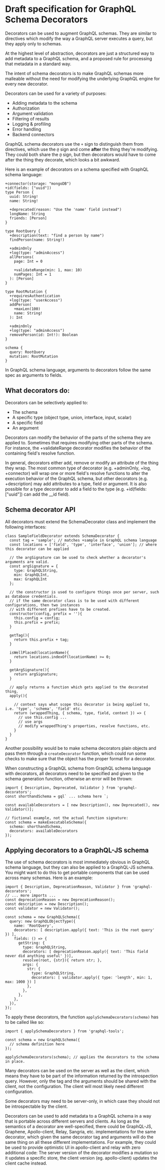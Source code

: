 # Draft specification for GraphQL Schema Decorators

Decorators can be used to augment GraphQL schemas. They are similar to directives
which modify the way a GraphQL server executes a query, but they apply only to schemas.

At the highest level of abstraction, decorators are just a structured way to add metadata
to a GraphQL schema, and a proposed rule for processing that metadata in a standard way.

The intent of schema decorators is to make GraphQL schemas more malleable without the need
for modifying the underlying GraphQL engine for every new decorator.

Decorators can be used for a variety of purposes:
* Adding metadata to the schema
* Authorization
* Argument validation
* Filtering of results
* Logging & profiling
* Error handling
* Backend connectors

GraphQL schema decorators use the `+` sign to distinguish them from directives, which use the `@` sign and come **after** the thing they're modifying. They could both share the `@` sign, but then decorators would have to come after the thing they decorate, which looks a bit awkward.

Here is an example of decorators on a schema specified with GraphQL schema language:
```
+connector(storage: "mongoDB")
+id(fields: ["uuid"])
type Person {
  uuid: String!
  name: String!

  +deprecated(reason: "Use the 'name' field instead")
  longName: String
  friends: [Person]
}

type RootQuery {
  +description(text: "find a person by name")
  findPerson(name: String!)

  +adminOnly
  +log(type: "adminAccess")
  allPersons(
    page: Int = 0

    +validateRange(min: 1, max: 10)
    numPages: Int = 1
  ): [Person]
}

type RootMutation {
  +requiresAuthentication
  +log(type: "userAccess")
  addPerson(
    +maxLen(100)
    name: String!
  ): Int

  +adminOnly
  +log(type: "adminAccess")
  removePerson(id: Int!): Boolean
}

schema {
  query: RootQuery
  mutation: RootMutation
}
```

In GraphQL schema language, arguments to decorators follow the same spec as arguments to fields.

## What decorators do:
Decorators can be selectively applied to:
* The schema
* A specific type (object type, union, interface, input, scalar)
* A specific field
* An argument

Decorators can modify the behavior of the parts of the schema they are applied to. Sometimes that requires modifying other parts of the schema. For instance, the +validateRange decorator modifies the behavior of the containing field's resolve function.

In general, decorators either add, remove or modify an attribute of the thing they wrap. The most common type of decorator (e.g. +adminOnly, +log, +connector) will wrap one or more field's resolve functions to alter the execution behavior of the GraphQL schema, but other decorators (e.g. +description) may add attributes to a type, field or argument. It is also possible for a type decorator to add a field to the type (e.g. +id(fields: ["uuid"]) can add the \_\_id field).


## Schema decorator API
All decorators must extend the SchemaDecorator class and implement the following interfaces:

```es6
class SampleFieldDecorator extends SchemaDecorator {
  const tag = 'sample'; // matches +sample in GraphQL schema language
  const locations = ['field', 'type', 'interface', 'union']; // where this decorator can be applied

  // the argSignature can be used to check whether a decorator's arguments are valid.
  const argSignature = {
    type: GraphQLString,
    min: GraphQLInt,
    max: GraphQLInt
  };

  // the constructor is used to configure things once per server, such as database credentials.
  // if the same decorator class is to be used with different configurations, then two instances
  // with different prefixes have to be created.
  constructor(config, prefix = ''){
    this.config = config;
    this.prefix = prefix;
  }

  getTag(){
    return this.prefix + tag;
  }

  isWellPlaced(locationName){
    return locations.indexOf(locationName) >= 0;
  }

  getArgSignature(){
    return argSignature;
  }

  // apply returns a function which gets applied to the decorated thing.
  apply(){

    // context says what scope this decorator is being applied to, i.e. 'type', 'schema', 'field' etc.
    return (wrappedThing, { schema, type, field, context }) => {
      // use this.config ...
      // use args
      // modify wrappedThing's properties, resolve functions, etc.
    }
  }
}
```

Another possibility would be to make schema decorators plain objects and pass them through a `createDecorator` function, which could run some checks to make sure that the object has the proper format for a decorator.

When constructing a GraphQL schema from GraphQL schema language with decorators, all decorators need to be specified and given to the schema generation function, otherwise an error will be thrown:

```es6
import { Description, Deprecated, Validator } from 'graphql-decorators';
const shorthandSchema = gql` ... schema here `;

const availableDecorators = [ new Description(), new Deprecated(), new Validator()];

// fictional example, not the actual function signature:
const schema = makeExecutableSchema({
  schema: shorthandSchema,
  decorators: availableDecorators
});
```

## Applying decorators to a GraphQL-JS schema

The use of schema decorators is most immediately obvious in GraphQL schema language, but they can also be applied to a GraphQL-JS schema. You might want to do this to get portable components that can be used across many schemas. Here is an example:

```es6
import { Description, DeprecationReason, Validator } from 'graphql-decorators';
// ... more imports ...
const deprecationReason = new DeprecationReason();
const description = new Description();
const validator = new Validator();

const schema = new GraphQLSchema({
  query: new GraphQLObjectType({
    name: 'RootQuery',
    decorators: [ description.apply({ text: 'This is the root query' }) ],
    fields: () => {
      getString: {
        type: GraphQLString,
        decorators: [ deprecationReason.apply({ text: 'This field never did anything useful' })],
        resolve(root, {str}){ return str; },
        args: {
          str: {
            type: GraphQLString,
            decorators: [ validator.apply({ type: 'length', min: 1, max: 1000 }) ]
          },
        },
      },
    },
  }),
});
```

To apply these decorators, the function `applySchemaDecorators(schema)` has to be called like so:

```es6
import { applySchemaDecorators } from 'graphql-tools';

const schema = new GraphQLSchema({
  // schema definition here
});

applySchemaDecorators(schema); // applies the decorators to the schema in place.
```

Many decorators can be used on the server as well as the client, which means they have to be part of the information returned by the introspection query. However, only the tag and the arguments should be shared with the client, not the configuration. The client will most likely need different configuration.

Some decorators may need to be server-only, in which case they should not be introspectable by the client.


Decorators can be used to add metadata to a GraphQL schema in a way that is portable across different servers and clients. As long as the semantics of a decorator are well-specified, there could be GraphQL-JS, Graphene, Apollo-client, Relay, Sangria, etc. implementations for the same decorator, which given the same decorator tag and arguments will do the same thing on all these different implementations. For example, they could be used to provide optimistic UI in apollo-client and relay with zero additional code: The server version of the decorator modifies a mutation so it updates a specific store, the client version (eg. apollo-client) updates the client cache instead.
